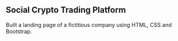 ## Social Crypto Trading Platform

Built a landing page of a fictitious company using HTML, CSS and Bootstrap.